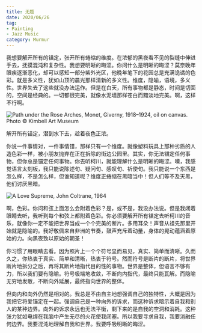 ```yaml
---
title: 无题
date: 2020/06/26
tag:
- Painting
- Jazz Music
category: Murmur
---
```


我想要解开所有的锚定，张开所有蜷缩的维度。在浓郁的黑夜看不见的裂缝中伸进手去，抚摸混沌和复杂性。我想要明晰的晦涩。你问什么是明晰的晦涩？莫奈晚年眼疾逐渐恶化，却可以感知一部分紫外光区，他晚年笔下的花园总是充满诡谲的色彩。就是多义性，犹如山顶的晨光那样清新的多义性。维度，隐喻，语境，多义性。世界失去了这些就没办法运作。但是在白天，所有事物都是静态，时间是切面的，空间是经典的。一切都很完美，就像水泥墙那样苍白而黯淡地完美。啊，这样不行啊。

![Path under the Rose Arches, Monet, Giverny, 1918–1924, oil on canvas. Photo © Kimbell Art Museum](https://www.kimbellart.org/sites/default/files/styles/full_width_image_gallery/public/2018-12/5089.JPG?itok=X_hVzoln)

解开所有锚定，潜到水下去，趁着夜色正浓。

你说一件事情对，一件事情错，那样只有一个维度。就像塑料玩具上那种劣质的人造色彩一样，被小朋友抛弃在正在拆除的街边公园里。其实，你无法锚定任何事物，但你总是锚定任何事物。你去听柯川，就能理解什么是明晰的晦涩。噢，我感觉语言太刻板，我只能说陈述句、疑问句、感叹句、祈使句。我只能说一个东西是怎么样，不是怎么样，但谁知道呢？维度正蜷缩在黑暗当中！但人们等不及天黑，他们讨厌黑暗。

![A Love Supreme, John Coltrane, 1964](https://images-na.ssl-images-amazon.com/images/I/81RP7J8a%2BkL._AC_SL1500_.jpg)

啊，色彩。你问和弦上面怎么会附着色彩？是，或不是，我没办法说。但是我闭着眼睛去听，我听到每个和弦上都附着色彩。你必须要解开所有锚定去听柯川的音乐，就像你一定不能把世界当成一个个完美的断片。多用耳朵！声音从祖先那里开始就是隐喻的。我好敬佩来自非洲的节奏，鼓声充斥着动量，身体的晃动蕴涵着原始的力。向黑夜致以原始的朝圣！

你习惯了用眼睛去看。因为照片上一个个符号显而易见，真实、简单而清晰。久而久之，你热衷于真实、简单和清晰，热衷于符号。然而符号是断片的断片，将世界断片地拆分之后，再将其断片地指代目的性的事物。世界是整体，但语言不够有力，所以我们要有隐喻。符号极端地收敛，不断向内指代，最终只能瓦解。而隐喻无穷地发散，不断向外延展，最终指向世界的整体。

但向内和向外仍然是相对的。我总是不由自主地想强调自己的独特性，大概是因为我把它将爱锚定在一起。强调自己是一种向外的诉求，而这种诉求暗示着自我和别人的某种边界。向外的诉求永远也无法平衡，剩下来的是自我的空洞和消耗。这种张力犹如电焊在我脑中产生无尽的火花使我闭塞。所以我要寻求自我，我要消融任何边界。我要混沌地理解自我和世界。我要呼吸明晰的晦涩。
